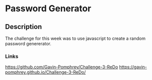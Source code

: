 # Password Generator

## Description
The challenge for this week was to use javascript to create a random password genererator.

### Links
https://github.com/Gavin-Pomphrey/Challenge-3-ReDo
https://gavin-pomphrey.github.io/Challenge-3-ReDo/
